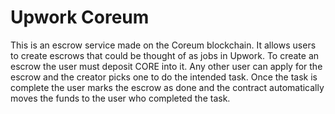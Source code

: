# Upwork Coreum

This is an escrow service made on the Coreum blockchain. It allows users to create escrows that could be thought of as jobs in Upwork. To create an escrow the user must deposit CORE into it. Any other user can apply for the escrow and the creator picks one to do the intended task. Once the task is complete the user marks the escrow as done and the contract automatically moves the funds to the user who completed the task.
